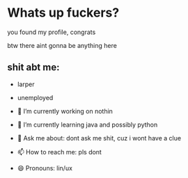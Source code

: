 # Whats up fuckers?
you found my profile, congrats

btw there aint gonna be anything here
## shit abt me:
- larper
- unemployed

- 🔭 I’m currently working on nothin
- 🌱 I’m currently learning java and possibly python
- 💬 Ask me about: dont ask me shit, cuz i wont have a clue
- 📫 How to reach me: pls dont
- 😄 Pronouns: lin/ux
